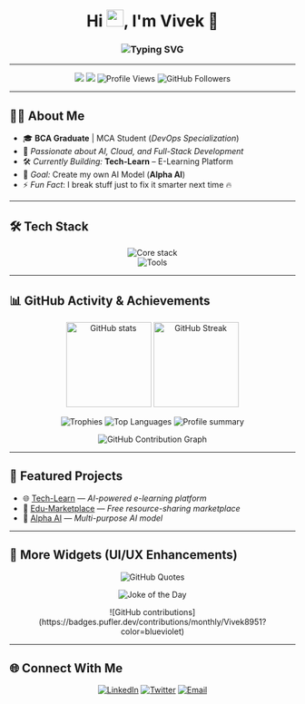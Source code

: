 <h1 align="center">
  Hi <img src="https://raw.githubusercontent.com/MartinHeinz/MartinHeinz/master/wave.gif" width="30px" alt="wave"/>, I'm Vivek 🚀
</h1>

<h3 align="center">
  <img src="https://readme-typing-svg.demolab.com?font=Fira+Code&pause=1000&color=00F7FF&center=true&vCenter=true&width=450&lines=Full-Stack+Developer+%F0%9F%91%BB;AI+Enthusiast+%F0%9F%A4%96;Open+Source+Contributor+%F0%9F%92%AA;Always+Learning+New+Tech+%F0%9F%92%A1" alt="Typing SVG"/>
</h3>

---

<p align="center">
  <img src="https://img.shields.io/badge/BCA%20Graduate-blue?style=for-the-badge" />
  <img src="https://img.shields.io/badge/MCA%20Student-devops-blueviolet?style=for-the-badge" />
  <img src="https://komarev.com/ghpvc/?username=Vivek8951&label=Profile+Views&color=blueviolet&style=flat" alt="Profile Views"/>
  <img src="https://img.shields.io/github/followers/Vivek8951?label=Followers&style=social" alt="GitHub Followers"/>
</p>

---

## 🧑‍💻 About Me  
- 🎓 **BCA Graduate** | MCA Student (*DevOps Specialization*)
- 🤖 *Passionate about AI, Cloud, and Full-Stack Development*
- 🛠️ *Currently Building:* **Tech-Learn** – E-Learning Platform
- 🧠 *Goal:* Create my own AI Model (**Alpha AI**)
- ⚡ *Fun Fact*: I break stuff just to fix it smarter next time 🔥  

---

## 🛠️ Tech Stack  
<p align="center">
  <img src="https://skillicons.dev/icons?i=html,css,js,react,java,python,spring,mysql,nodejs,express" alt="Core stack"/>
  <br/>
  <img src="https://skillicons.dev/icons?i=git,github,linux,ubuntu,docker,figma,postman,vscode" alt="Tools"/>
</p>

---

## 📊 GitHub Activity & Achievements  
<p align="center">
  <img src="https://github-readme-stats.vercel.app/api?username=Vivek8951&show_icons=true&theme=radical&hide_border=true" height="150" alt="GitHub stats"/>
  <img src="https://streak-stats.demolab.com/?user=Vivek8951&theme=radical&hide_border=true" height="150" alt="GitHub Streak"/>
</p>
<p align="center">
  <img src="https://github-profile-trophy.vercel.app/?username=Vivek8951&theme=radical&margin-w=8&no-frame=true" alt="Trophies"/>
  <img src="https://github-readme-stats.vercel.app/api/top-langs/?username=Vivek8951&layout=compact&theme=radical" alt="Top Languages"/>
  <img src="https://github-profile-summary-cards.vercel.app/api/cards/profile-details?username=Vivek8951&theme=tokyonight" alt="Profile summary"/>
</p>
<p align="center">
  <img src="https://github-readme-activity-graph.vercel.app/graph?username=Vivek8951&theme=radical" alt="GitHub Contribution Graph"/>
</p>

---

## 🚀 Featured Projects  
- 🌐 [Tech-Learn](https://github.com/Vivek8951/Tech-Learn) — *AI-powered e-learning platform*
- 🛒 [Edu-Marketplace](https://github.com/Vivek8951/...) — *Free resource-sharing marketplace*
- 🤖 [Alpha AI](https://github.com/Vivek8951/Alpha-AI) — *Multi-purpose AI model*

---

## 🎯 More Widgets (UI/UX Enhancements)
<p align="center">
  <img src="https://quotes-github-readme.vercel.app/api?type=horizontal&theme=radical" alt="GitHub Quotes"/>
</p>

<p align="center">
  <img src="https://readme-jokes.vercel.app/api?hideBorder&bgColor=%232F2F2F&textColor=%23fff" alt="Joke of the Day"/>
</p>

<p align="center">
  ![GitHub contributions](https://badges.pufler.dev/contributions/monthly/Vivek8951?color=blueviolet)
</p>

---

## 🌐 Connect With Me  
<p align="center">
  <a href="https://www.linkedin.com/in/vivek-s-b43440344/" target="_blank" aria-label="LinkedIn"><img src="https://img.shields.io/badge/LinkedIn-0077B5?logo=linkedin&logoColor=white" alt="LinkedIn"/></a>
  <a href="https://x.com/Viveks76" target="_blank" aria-label="Twitter"><img src="https://img.shields.io/badge/Twitter-1DA1F2?logo=twitter&logoColor=white" alt="Twitter"/></a>
  <a href="mailto:vicvivek9@gmail.com" aria-label="Gmail"><img src="https://img.shields.io/badge/Gmail-D14836?logo=gmail&logoColor=white" alt="Email"/></a>
</p>
